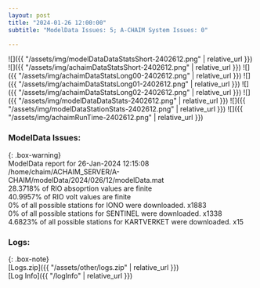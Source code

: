 ```yaml
---
layout: post
title: "2024-01-26 12:00:00"
subtitle: "ModelData Issues: 5; A-CHAIM System Issues: 0"

---
```


![]({{ "/assets/img/modelDataDataStatsShort-2402612.png" | relative_url }})
![]({{ "/assets/img/achaimDataStatsShort-2402612.png" | relative_url }})
![]({{ "/assets/img/achaimDataStatsLong00-2402612.png" | relative_url }})
![]({{ "/assets/img/achaimDataStatsLong01-2402612.png" | relative_url }})
![]({{ "/assets/img/achaimDataStatsLong02-2402612.png" | relative_url }})
![]({{ "/assets/img/modelDataDataStats-2402612.png" | relative_url }})
![]({{ "/assets/img/modelDataStationStats-2402612.png" | relative_url }})
![]({{ "/assets/img/achaimRunTime-2402612.png" | relative_url }})


### ModelData Issues:  
  
{: .box-warning}  
 ModelData report for 26-Jan-2024 12:15:08   
 /home/chaim/ACHAIM_SERVER/A-CHAIM/modelData/2024/026/12/modelData.mat   
 28.3718% of RIO absoprtion values are finite   
 40.9957% of RIO volt values are finite   
 0% of all possible stations for IONO were downloaded. x1883   
 0% of all possible stations for SENTINEL were downloaded. x1338   
 4.6823% of all possible stations for KARTVERKET were downloaded. x15   
  


### Logs:  
  
{: .box-note}  
[Logs.zip]({{ "/assets/other/logs.zip" | relative_url }})  
[Log Info]({{ "/logInfo" | relative_url }})  
